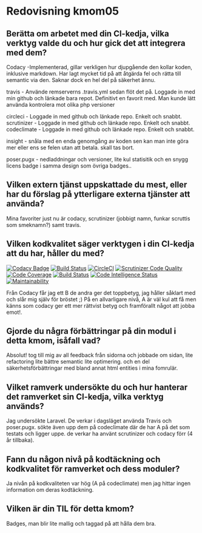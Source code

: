 ---
---
Redovisning kmom05
=========================

Berätta om arbetet med din CI-kedja, vilka verktyg valde du och hur gick det att integrera med dem?
------------------------------
Codacy -Implementerad, gillar verkligen hur djupgående den kollar koden, inklusive markdown. Har lagt mycket tid på att åtgärda fel och rätta till semantic via den. Saknar dock en hel del på säkerhet ännu.

travis - Använde remserverns .travis.yml sedan flöt det på. Loggade in med min github och länkade bara repot. Definitivt en favorit med. Man kunde lätt använda kontrolera mot olika php versioner

circleci -  Loggade in med github och länkade repo. Enkelt och snabbt.
scrutinizer - Loggade in med github och länkade repo. Enkelt och snabbt.
codeclimate - Loggade in med github och länkade repo. Enkelt och snabbt.

insight - snåla med en enda genomgång av koden sen kan man inte göra mer eller ens se felen utan att betala. skall tas bort.

poser.pugx - nedladdningar och versioner, lite kul statisitik och en snygg licens badge i samma design som övriga badges..

Vilken extern tjänst uppskattade du mest, eller har du förslag på ytterligare externa tjänster att använda?
------------------------------
Mina favoriter just nu är codacy, scrutinizer (jobbigt namn, funkar scruttis som smeknamn?) samt travis.

Vilken kodkvalitet säger verktygen i din CI-kedja att du har, håller du med?
------------------------------

[![Codacy Badge](https://api.codacy.com/project/badge/Grade/c0f57f2c2b4c46539d9f135475ba2bb4)](https://app.codacy.com/app/Edugolr/anax-chai17-weather?utm_source=github.com&utm_medium=referral&utm_content=Edugolr/anax-chai17-weather&utm_campaign=Badge_Grade_Dashboard)
[![Build Status](https://travis-ci.org/Edugolr/anax-chai17-weather.svg?branch=master)](https://travis-ci.org/Edugolr/anax-chai17-weather)
[![CircleCI](https://circleci.com/gh/Edugolr/anax-chai17-weather.svg?style=svg)](https://circleci.com/gh/Edugolr/anax-chai17-weather)
[![Scrutinizer Code Quality](https://scrutinizer-ci.com/g/Edugolr/anax-chai17-weather/badges/quality-score.png?b=master)](https://scrutinizer-ci.com/g/Edugolr/anax-chai17-weather/?branch=master)
[![Code Coverage](https://scrutinizer-ci.com/g/Edugolr/anax-chai17-weather/badges/coverage.png?b=master)](https://scrutinizer-ci.com/g/Edugolr/anax-chai17-weather/?branch=master)
[![Build Status](https://scrutinizer-ci.com/g/Edugolr/anax-chai17-weather/badges/build.png?b=master)](https://scrutinizer-ci.com/g/Edugolr/anax-chai17-weather/build-status/master)
[![Code Intelligence Status](https://scrutinizer-ci.com/g/Edugolr/anax-chai17-weather/badges/code-intelligence.svg?b=master)](https://scrutinizer-ci.com/code-intelligence)
[![Maintainability](https://api.codeclimate.com/v1/badges/33cddf087b9670138b32/maintainability)](https://codeclimate.com/github/Edugolr/anax-chai17-weather/maintainability)


Från Codacy får jag ett B
de andra ger det toppbetyg, jag håller såklart med och slår mig själv för bröstet ;)
På en allvarligare nivå, A är väl kul att få men känns som codacy ger ett mer rättvist betyg och framförallt något att jobba emot!.

Gjorde du några förbättringar på din modul i detta kmom, isåfall vad?
------------------------------
Absolut! tog till mig av all feedback från sidorna och jobbade om sidan, lite refactoring lite bättre semantic lite optimering.
och en del säkerhetsförbättringar med bland annat html entities i mina fomrulär.

Vilket ramverk undersökte du och hur hanterar det ramverket sin CI-kedja, vilka verktyg används?
------------------------------
Jag undersökte Laravel. De verkar i dagsläget använda Travis och poser.pugx.
sökte även upp dem på codeclimate där de har A på det som testats och ligger uppe.
de verkar ha använt scrutinizer och codacy förr (4 år tillbaka).

Fann du någon nivå på kodtäckning och kodkvalitet för ramverket och dess moduler?
------------------------------
Ja nivån på kodkvaliteten var hög (A på codeclimate) men jag hittar ingen information om deras kodtäckning.

Vilken är din TIL för detta kmom?
------------------------------
Badges, man blir lite mallig och taggad på att hålla dem bra.
